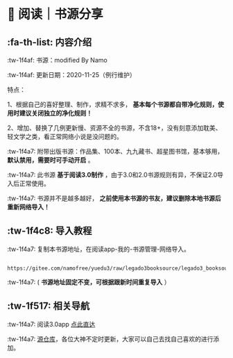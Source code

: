 # 📖 阅读｜书源分享


##  :fa-th-list: 内容介绍


 :tw-1f4af: 书源：modified By Namo

 :tw-1f4af: 更新日期：2020-11-25（例行维护）

特点：

1、根据自己的喜好整理、制作，求精不求多， **基本每个书源都自带净化规则，使用时建议关闭独立的净化规则！** 

2、增加、替换了几例更新慢、资源不全的书源，不含18+，没有刻意添加耽美、轻文学之类，看正常网络小说是没问题的。

:tw-1f4a7: 附带出版书源：作品集、100本、九九藏书、超星图书馆，基本够用， **默认禁用，需要时可手动开启** 。

:tw-1f4a7: 此书源 **基于阅读3.0制作** ，由于3.0和2.0书源规则有异，不保证2.0导入后正常使用。

:tw-1f4a7: 书源并不是越多越好， **之前使用本书源的书友，建议删除本地书源后重新网络导入！** 



##  :tw-1f4c8: 导入教程

:tw-1f4a7: 复制本书源地址，在阅读app-我的-书源管理-网络导入。

           https://gitee.com/namofree/yuedu3/raw/legado3booksource/legado3_booksource_by_Namo.json

:tw-1f4a7: ( **书源地址固定不变，可根据跟新时间重复导入** ）

##  :tw-1f517: 相关导航

:tw-1f4a7: 阅读3.0app [点此直达](https://github.com/gedoor/legado)

:tw-1f4a7: [源仓库](http://yck.mumuceo.com/)，各位大神不定时更新，大家可以自己去找自己喜欢的进行添加。

